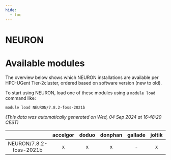 ```yaml
---
hide:
  - toc
---
```


NEURON
======

# Available modules


The overview below shows which NEURON installations are available per HPC-UGent Tier-2cluster, ordered based on software version (new to old).

To start using NEURON, load one of these modules using a `module load` command like:

```shell
module load NEURON/7.8.2-foss-2021b
```

*(This data was automatically generated on Wed, 04 Sep 2024 at 16:48:20 CEST)*  

| |accelgor|doduo|donphan|gallade|joltik|shinx|skitty|
| :---: | :---: | :---: | :---: | :---: | :---: | :---: | :---: |
|NEURON/7.8.2-foss-2021b|x|x|x|-|x|-|x|
